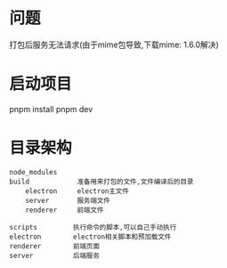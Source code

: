 # 问题
打包后服务无法请求(由于mime包导致,下载mime: 1.6.0解决)

# 启动项目
pnpm install
pnpm dev

# 目录架构
```
node_modules
build            准备用来打包的文件,文件编译后的目录
    electron     electron主文件
    server       服务端文件
    renderer     前端文件

scripts         执行命令的脚本,可以自己手动执行
electron        electron相关脚本和预加载文件
renderer        前端页面
server          后端服务

```